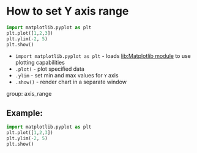 # How to set Y axis range

```python
import matplotlib.pyplot as plt
plt.plot([1,2,3])
plt.ylim(-2, 5)
plt.show()
```

- `import matplotlib.pyplot as plt` - loads [lib:Matplotlib module](python-matplotlib/how-to-install-matplotlib-python-lib-in-ubuntu-ubuntuversion) to use plotting capabilities
- `.plot(` - plot specified data
- `.ylim` - set min and max values for `Y` axis
- `.show()` - render chart in a separate window

group: axis_range

## Example: 
```python
import matplotlib.pyplot as plt
plt.plot([1,2,3])
plt.ylim(-2, 5)
plt.show()
```

